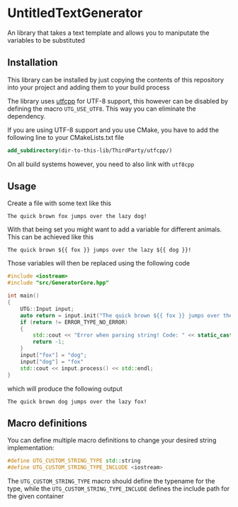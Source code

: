 # UntitledTextGenerator
An library that takes a text template and allows you to maniputate the variables to be substituted
## Installation
This library can be installed by just copying the contents of this repository into your project and adding them to your build process

The library uses [utfcpp](https://github.com/MadLadSquad/utfcpp) for UTF-8 support, this however can be disabled by defining the macro `UTG_USE_UTF8`. This way you can eliminate the dependency.

If you are using UTF-8 support and you use CMake, you have to add the following line to your CMakeLists.txt file
```cmake
add_subdirectory(dir-to-this-lib/ThirdParty/utfcpp/)
```
On all build systems however, you need to also link with `utf8cpp`
## Usage
Create a file with some text like this
```
The quick brown fox jumps over the lazy dog!
```
With that being set you might want to add a variable for different animals. This can be achieved like this
```
The quick brown ${{ fox }} jumps over the lazy ${{ dog }}!
```
Those variables will then be replaced using the following code
```cpp
#include <iostream>
#include "src/GeneratorCore.hpp"

int main()
{
    UTG::Input input;
    auto return = input.init("The quick brown ${{ fox }} jumps over the lazy ${{ dog }}!", INPUT_TYPE_MEMORY)
    if (return != ERROR_TYPE_NO_ERROR)
    {
        std::cout << "Error when parsing string! Code: " << static_cast<int>(return) << std::endl;
        return -1;
    }
    input["fox"] = "dog";
    input["dog"] = "fox"
    std::cout << input.process() << std::endl;
}
```
which will produce the following output
```
The quick brown dog jumps over the lazy fox!
```
## Macro definitions
You can define multiple macro definitions to change your desired string implementation:
```cpp
#define UTG_CUSTOM_STRING_TYPE std::string
#define UTG_CUSTOM_STRING_TYPE_INCLUDE <iostream>
```
The `UTG_CUSTOM_STRING_TYPE` macro should define the typename for the type, while the `UTG_CUSTOM_STRING_TYPE_INCLUDE` defines the include path for the given container
